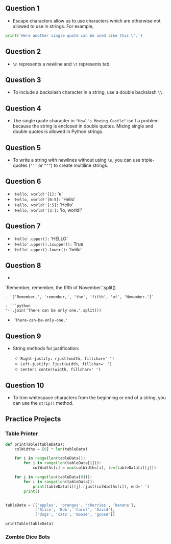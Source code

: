 ## Question 1

- Escape characters allow us to use characters which are otherwise not allowed to use in strings. For example, 
```python
print('Here another single quote can be used like this \'.')
```

## Question 2

- `\n` represents a newline and `\t` represents tab.


## Question 3

- To include a backslash character in a string, use a double backslash `\\`.


## Question 4

- The single quote character in `"Howl's Moving Castle"` isn't a problem because the string is enclosed in double quotes. Mixing single and double quotes is allowed in Python strings.

## Question 5

- To write a string with newlines without using `\n`, you can use triple-quotes (`'''` or `"""`) to create multiline strings.

## Question 6

  -  `'Hello, world!'[1]:` 'e'
  -  `'Hello, world!'[0:5]:` 'Hello'
  -  `'Hello, world!'[:5]:` 'Hello'
  -  `'Hello, world!'[3:]:` 'lo, world!'

## Question 7

  -  `'Hello'.upper():` 'HELLO'
  -  `'Hello'.upper().isupper():` True
  -  `'Hello'.upper().lower():` 'hello'

## Question 8

 - ```python
  'Remember, remember, the fifth of November.'.split()
   ``` 
 - `['Remember,', 'remember,', 'the', 'fifth', 'of', 'November.']`

 - ```python
  '-'.join('There can be only one.'.split())
   ```
 - `'There-can-be-only-one.'`

## Question 9

 - String methods for justification:

    - `Right-justify: rjust(width, fillchar=' ')`
    - `Left-justify: ljust(width, fillchar=' ')`
    - `Center: center(width, fillchar=' ')`

## Question 10
 
 - To trim whitespace characters from the beginning or end of a string, you can use the `strip()` method.

## Practice Projects

### Table Printer

```python
def printTable(tableData):
    colWidths = [0] * len(tableData)

    for i in range(len(tableData)):
        for j in range(len(tableData[i])):
            colWidths[i] = max(colWidths[i], len(tableData[i][j]))

    for j in range(len(tableData[0])):
        for i in range(len(tableData)):
            print(tableData[i][j].rjust(colWidths[i]), end=' ')
        print()


tableData = [['apples', 'oranges', 'cherries', 'banana'],
             ['Alice', 'Bob', 'Carol', 'David'],
             ['dogs', 'cats', 'moose', 'goose']]

printTable(tableData)

```

### Zombie Dice Bots

```python



```